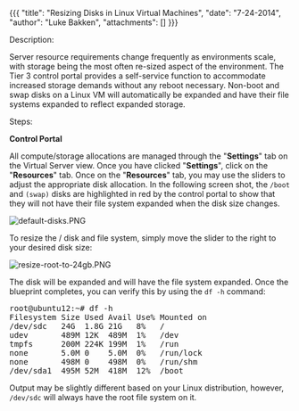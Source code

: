{{{
  "title": "Resizing Disks in Linux Virtual Machines",
  "date": "7-24-2014",
  "author": "Luke Bakken",
  "attachments": []
}}}

Description:
<p>Server resource requirements change frequently as environments scale, with storage being the most often re-sized aspect of the environment. The Tier 3 control portal provides a self-service function to accommodate increased storage demands without any
  reboot necessary. Non-boot and swap disks&nbsp;on a Linux VM will automatically be expanded and have their file systems expanded to reflect expanded storage.</p>
Steps:
<p><strong>Control Portal</strong>
</p>
<p>All compute/storage allocations are managed through the "<strong>Settings</strong>" tab on the Virtual Server view. Once you have clicked "<strong>Settings</strong>", click on the "<strong>Resources</strong>" tab. Once on the "<strong>Resources</strong>"
  tab, you may use the sliders to adjust the appropriate disk allocation. In the following screen shot, the <code>/boot</code> and <code>(swap)</code> disks are highlighted in red by the control portal to show that they will not have their file system
  expanded when the disk size changes.</p>
<p><img src="https://t3n.zendesk.com/attachments/token/s88qmief1inemes/?name=default-disks.PNG" alt="default-disks.PNG" />
</p>
<p>To resize the / disk and file system, simply move the slider to the right to your desired disk size:</p>
<p><img src="https://t3n.zendesk.com/attachments/token/mdt0ja1htxe2bzg/?name=resize-root-to-24gb.PNG" alt="resize-root-to-24gb.PNG" />
</p>
<p>The disk will be expanded and will have the file system expanded. Once the blueprint completes, you can verify this by using the <code>df -h</code> command:</p>
<pre>root@ubuntu12:~# df -h<br />Filesystem Size Used Avail Use% Mounted on<br />/dev/sdc   24G  1.8G 21G   8%   /<br />udev       489M 12K  489M  1%   /dev<br />tmpfs      200M 224K 199M  1%   /run<br />none       5.0M 0    5.0M  0%   /run/lock<br />none       498M 0    498M  0%   /run/shm<br />/dev/sda1  495M 52M  418M  12%  /boot</pre>
<p>Output may be slightly different based on your Linux distribution, however, <code>/dev/sdc</code> will always have the root file system on it.</p>